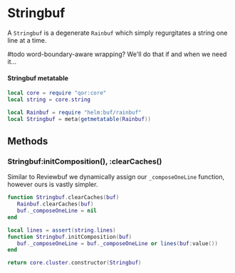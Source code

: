 # Stringbuf

A `Stringbuf` is a degenerate `Rainbuf` which simply regurgitates a string
one line at a time\.

\#todo
word\-boundary\-aware wrapping? We'll do that if and when we need it\.\.\.


#### Stringbuf metatable

```lua
local core = require "qor:core"
local string = core.string

local Rainbuf = require "helm:buf/rainbuf"
local Stringbuf = meta(getmetatable(Rainbuf))
```


## Methods


### Stringbuf:initComposition\(\), :clearCaches\(\)

Similar to Reviewbuf we dynamically assign our `_composeOneLine` function,
however ours is vastly simpler\.

```lua
function Stringbuf.clearCaches(buf)
   Rainbuf.clearCaches(buf)
   buf._composeOneLine = nil
end

local lines = assert(string.lines)
function Stringbuf.initComposition(buf)
   buf._composeOneLine = buf._composeOneLine or lines(buf:value())
end
```


```lua
return core.cluster.constructor(Stringbuf)
```
